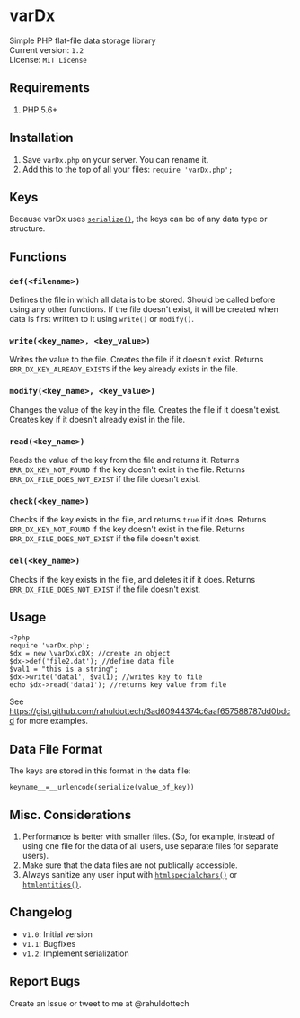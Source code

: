 # varDx
Simple PHP flat-file data storage library  
Current version: `1.2`  
License: `MIT License`  

## Requirements
1. PHP 5.6+

## Installation
1. Save `varDx.php` on your server. You can rename it.  
2. Add this to the top of all your files: `require 'varDx.php';`

## Keys
Because varDx uses [`serialize()`](https://secure.php.net/manual/en/function.serialize.php), the keys can be of any data type or structure.

## Functions
### `def(<filename>)`
Defines the file in which all data is to be stored. Should be called before using any other functions. If the file doesn't exist, it will be created when data is first written to it using `write()` or `modify()`.

### `write(<key_name>, <key_value>)`
Writes the value to the file. Creates the file if it doesn't exist. Returns `ERR_DX_KEY_ALREADY_EXISTS` if the key already exists in the file.

### `modify(<key_name>, <key_value>)`
Changes the value of the key in the file. Creates the file if it doesn't exist. Creates key if it doesn't already exist in the file.

### `read(<key_name>)`
Reads the value of the key from the file and returns it. Returns `ERR_DX_KEY_NOT_FOUND` if the key doesn't exist in the file. Returns `ERR_DX_FILE_DOES_NOT_EXIST` if the file doesn't exist.

### `check(<key_name>)`
Checks if the key exists in the file, and returns `true` if it does. Returns `ERR_DX_KEY_NOT_FOUND` if the key doesn't exist in the file. Returns `ERR_DX_FILE_DOES_NOT_EXIST` if the file doesn't exist.

### `del(<key_name>)`
Checks if the key exists in the file, and deletes it if it does. Returns `ERR_DX_FILE_DOES_NOT_EXIST` if the file doesn't exist.


## Usage
```
<?php
require 'varDx.php';
$dx = new \varDx\cDX; //create an object
$dx->def('file2.dat'); //define data file
$val1 = "this is a string";
$dx->write('data1', $val1); //writes key to file
echo $dx->read('data1'); //returns key value from file
```
See https://gist.github.com/rahuldottech/3ad60944374c6aaf657588787dd0bdcd for more examples.

## Data File Format
The keys are stored in this format in the data file:
```
keyname__=__urlencode(serialize(value_of_key))
```

## Misc. Considerations
1. Performance is better with smaller files. (So, for example, instead of using one file for the data of all users, use separate files for separate users).
2. Make sure that the data files are not publically accessible.
3. Always sanitize any user input with [`htmlspecialchars()`](https://secure.php.net/manual/en/function.htmlspecialchars.php) or [`htmlentities()`](https://secure.php.net/manual/en/function.htmlentities.php).

## Changelog
 - `v1.0`: Initial version
 - `v1.1`: Bugfixes
 - `v1.2`: Implement serialization

## Report Bugs
Create an Issue or tweet to me at @rahuldottech

